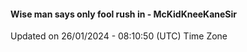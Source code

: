 #### Wise man says only fool rush in - McKidKneeKaneSir
Updated on 26/01/2024 - 08:10:50 (UTC) Time Zone
